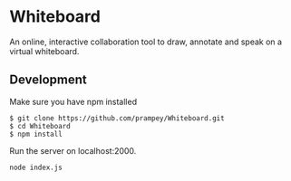 # Whiteboard
An online, interactive collaboration tool to draw, annotate and speak on a virtual whiteboard.

## Development

Make sure you have npm installed

```
$ git clone https://github.com/prampey/Whiteboard.git
$ cd Whiteboard
$ npm install
```

Run the server on localhost:2000.

```
node index.js
```
